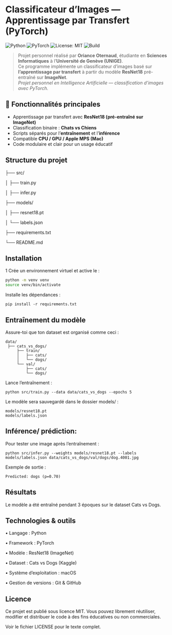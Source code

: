 # Classificateur d’Images — Apprentissage par Transfert (PyTorch)

![Python](https://img.shields.io/badge/langage-Python-blue)
![PyTorch](https://img.shields.io/badge/bibliothèque-PyTorch-red)
![License: MIT](https://img.shields.io/badge/Licence-MIT-yellow)
![Build](https://img.shields.io/badge/build-train-lightgrey)

> Projet personnel réalisé par **Oriance Oternaud**, étudiante en **Sciences Informatiques** à l’**Université de Genève (UNIGE)**.  
> Ce programme implémente un classificateur d’images basé sur **l’apprentissage par transfert** à partir du modèle **ResNet18** pré-entraîné sur **ImageNet**.  
> _Projet personnel en Intelligence Artificielle — classification d’images avec PyTorch._


## 🚀 Fonctionnalités principales

-  Apprentissage par transfert avec **ResNet18 (pré-entraîné sur ImageNet)**  
-  Classification binaire : **Chats vs Chiens**  
-  Scripts séparés pour l’**entraînement** et l’**inférence**  
- Compatible **CPU / GPU / Apple MPS (Mac)**  
-  Code modulaire et clair pour un usage éducatif  


##  Structure du projet
├── src/

│   ├── train.py   

│   ├── infer.py    

├── models/

│   ├── resnet18.pt   

│   └── labels.json   

├── requirements.txt   

└── README.md



##  Installation

1️ Crée un environnement virtuel et active le :
```bash
python -m venv venv
source venv/bin/activate
```

Installe les dépendances :
```
pip install -r requirements.txt
```

## Entraînement du modèle

Assure-toi que ton dataset est organisé comme ceci :

```
data/
 ├── cats_vs_dogs/
     ├── train/
     │   ├── cats/
     │   └── dogs/
     └── val/
         ├── cats/
         └── dogs/

```

Lance l’entraînement :
```
python src/train.py --data data/cats_vs_dogs --epochs 5
```
Le modèle sera sauvegardé dans le dossier models/ :

```
models/resnet18.pt
models/labels.json
```

## Inférence/ prédiction:

Pour tester une image après l’entraînement :

```
python src/infer.py --weights models/resnet18.pt --labels models/labels.json data/cats_vs_dogs/val/dogs/dog.4001.jpg
```
Exemple de sortie :
```
Predicted: dogs (p=0.70)
```
## Résultats

Le modèle a été entraîné pendant 3 époques sur le dataset Cats vs Dogs.

## Technologies & outils

•	Langage : Python

•	Framework : PyTorch

•	Modèle : ResNet18 (ImageNet)

•	Dataset : Cats vs Dogs (Kaggle)

•	Système d’exploitation : macOS

•	Gestion de versions : Git & GitHub

## Licence

Ce projet est publié sous licence MIT.
Vous pouvez librement réutiliser, modifier et distribuer le code à des fins éducatives ou non commerciales.

Voir le fichier LICENSE pour le texte complet.


